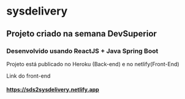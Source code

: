 # sysdelivery

## Projeto criado na semana DevSuperior 

### Desenvolvido usando ReactJS + Java Spring Boot

Projeto está publicado no Heroku (Back-end) e no netlify(Front-End)

Link do front-end
#### https://sds2sysdelivery.netlify.app
